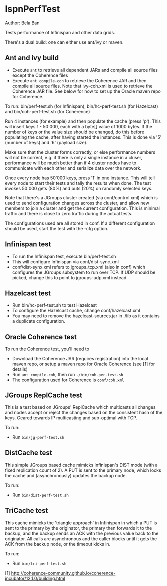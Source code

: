 
IspnPerfTest
============

Author: Bela Ban

Tests performance of Infinispan and other data grids.

There's a dual build: one can either use ant/ivy or maven. 

Ant and ivy build
-----------------
* Execute `ant` to retrieve all dependent JARs and compile all source files except the Coherence files
* Execute `ant compile-coh` to retrieve the Coherence JAR and then compile all source files. Note that ivy-coh.xml is
  used to retrieve the Coherence JAR file. See below for how to set up the Oracle maven repo for Coherence.

To run: bin/perf-test.sh (for Infinispan), bin/hc-perf-test.sh (for Hazelcast) and bin/coh-perf-test.sh (for Coherence)

Run 4 instances (for example) and then populate the cache (press 'p'). This will insert keys 1 - 50'000, each with
a byte[] value of 1000 bytes. If the number of keys or the value size should be changed, do this before populating the
cache, after having started the instances. This is done via '5' (number of keys) and '6' (payload size).

Make sure that the cluster forms correctly, or else performance numbers will not be correct, e.g. if there is only
a single instance in a cluser, performance will be much better than if 4 cluster nodes have to communicate with each
other and serialize data over the network.

Once every node has 50'000 keys, press '1' in one instance. This will tell every node to start their tests and tally
the results when done. The test invokes 50'000 gets (80%) and puts (20%) on randomly selected keys.

Note that there's a JGroups cluster created (via conf/control.xml) which is used to send configuration changes across
the cluster, and allow new members to join a cluster and get the current configuration. This is minimal traffic and
there is close to zero traffic during the actual tests.

The configurations used are all stored in conf. If a different configuration should be used, start the test with the
-cfg <config file> option.



Infinispan test
---------------
* To run the Infinispan test, execute bin/perf-test.sh
* This will configure Infinispan via conf/dist-sync.xml
* conf/dist-synx.xml refers to jgroups_tcp.xml (also in conf) which configures the JGroups subsystem to run over TCP.
  If UDP should be picked, change this to point to jgroups-udp.xml instead.
  
Hazelcast test
--------------
* Run bin/hc-perf-test.sh to test Hazelcast
* To configure the Hazelcast cache, change conf/hazelcast.xml
* You may need to remove the hazelcast-sources.jar in ./lib as it contains a duplicate configuration.


Oracle Coherence test
---------------------
To run the Coherence test, you'll need to
* Download the Coherence JAR (requires registration) into the local maven repo, or setup a maven repo for 
  Oracle Coherence (see [1] for details)
* Run `ant compile-coh`, then run `./bin/coh-per-test.sh`
* The configuration used for Coherence is `conf/coh.xml`


JGroups ReplCache test
----------------------
This is a test based on JGroups' ReplCache which multicasts all changes and nodes accept or reject the changes based
on the consistent hash of the keys. Geared towards IP multicasting and sub-optimal with TCP.

To run:
* Run `bin/jg-perf-test.sh`


DistCache test
--------------
This simple JGroups based cache mimicks Infinispan's DIST mode (with a fixed replication count of 2). A PUT is sent
to the primary node, which locks the cache and (asynchronously) updates the backup node.

To run:
* Run `bin/dist-perf-test.sh`


TriCache test
-------------
This cache mimicks the 'triangle approach' in Infinispan in which a PUT is sent to the primary by the originator,
the primary then forwards it to the backup, and the backup sends an ACK with the previous value back to the
originator. All calls are asynchronous and the caller blocks until it gets the ACK from the backup node, or the
timeout kicks in.

To run:
* Run `bin/tri-perf-test.sh`


[1] http://coherence-community.github.io/coherence-incubator/12.1.0/building.html